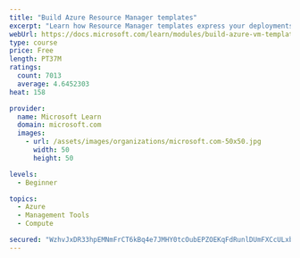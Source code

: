 ```yaml
---
title: "Build Azure Resource Manager templates"
excerpt: "Learn how Resource Manager templates express your deployments as code, enabling you to deploy faster and more reliably."
webUrl: https://docs.microsoft.com/learn/modules/build-azure-vm-templates/
type: course
price: Free
length: PT37M
ratings:
  count: 7013
  average: 4.6452303
heat: 158

provider:
  name: Microsoft Learn
  domain: microsoft.com
  images:
    - url: /assets/images/organizations/microsoft.com-50x50.jpg
      width: 50
      height: 50

levels:
  - Beginner

topics:
  - Azure
  - Management Tools
  - Compute

secured: "WzhvJxDR33hpEMNmFrCT6kBq4e7JMHY0tcOubEPZOEKqFdRunlDUmFXCcULxbX4kQd7yH0OijXl6HZPMLTPkC429mLbb3dsSJ3EyxUKSqsWNIouaB4cPbH3e+xvbreuD6fVr73UGPvis4sL3LDAVVB/ve8LQ4/48wrBnFqWMKSMcHWd17euzfOrznMYWEwxQ636zUq6G1EfBFeeJ8hgfQgKhWMwSG9pBxFvzYe11vg4U8s2QbQtlmEyy4xYhlidhPoArWU16BxtXswYO8pmB64p+QjKLC0uNRcD8/m/eY6TUDzvJSvYmvY1xeLPokXTmV1akNpWYC1Fwpouy4uLrhh3RLIAAGz5ivGwVrCUoBtMe4Tvf2ZMoUIIvQC/QuXifVjv+fOrrTc7CHs3NAYSPf36O8/ZbbPb7ytVXC3zp3Mg=;zjhBJbEkoX59F95DqMXiOw=="
---
```


